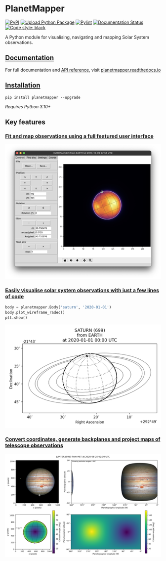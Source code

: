 # PlanetMapper

[![PyPI](https://img.shields.io/pypi/v/planetmapper?logo=python&logoColor=silver)](https://pypi.org/project/planetmapper/)
[![Upload Python Package](https://github.com/ortk95/planetmapper/actions/workflows/python-publish.yml/badge.svg)](https://github.com/ortk95/planetmapper/actions/workflows/python-publish.yml)
[![Pylint](https://github.com/ortk95/planetmapper/actions/workflows/pylint.yml/badge.svg)](https://github.com/ortk95/planetmapper/actions/workflows/pylint.yml)
[![Documentation Status](https://readthedocs.org/projects/planetmapper/badge/?version=latest)](https://planetmapper.readthedocs.io/en/latest/?badge=latest)
[![Code style: black](https://img.shields.io/badge/code%20style-black-000000.svg)](https://github.com/psf/black)


A Python module for visualising, navigating and mapping Solar System observations.

## [Documentation](https://planetmapper.readthedocs.io)
For full documentation and [API reference](https://planetmapper.readthedocs.io/en/latest/documentation.html), visit [planetmapper.readthedocs.io](https://planetmapper.readthedocs.io/en/latest/index.html)


## [Installation](https://planetmapper.readthedocs.io/en/latest/installation.html)
```
pip install planetmapper --upgrade
```

_Requires Python 3.10+_

## Key features
### [Fit and map observations using a full featured user interface](https://planetmapper.readthedocs.io/en/latest/user_interface.html)
![PlanetMapper graphical user interface](https://github.com/ortk95/planetmapper/blob/main/docs/images/gui_fitting.png?raw=true)

### [Easily visualise solar system observations with just a few lines of code](https://planetmapper.readthedocs.io/en/latest/general_python_api.html#wireframe-plots)

```python
body = planetmapper.Body('saturn', '2020-01-01')
body.plot_wireframe_radec()
plt.show()
```

![Image of Saturn generated with PlanetMapper](https://raw.githubusercontent.com/ortk95/planetmapper/main/docs/images/saturn_wireframe_radec.png)

### [Convert coordinates, generate backplanes and project maps of telescope observations](https://planetmapper.readthedocs.io/en/latest/general_python_api.html)
![Plot of a mapped Jupiter observation, generated with PlanetMapper](https://raw.githubusercontent.com/ortk95/planetmapper/main/docs/images/jupiter_mapped.png)
